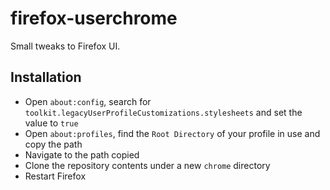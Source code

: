 # firefox-userchrome
Small tweaks to Firefox UI.

## Installation
- Open `about:config`, search for `toolkit.legacyUserProfileCustomizations.stylesheets` and set the value to `true`
- Open `about:profiles`, find the `Root Directory` of your profile in use and copy the path
- Navigate to the path copied
- Clone the repository contents under a new `chrome` directory
- Restart Firefox

